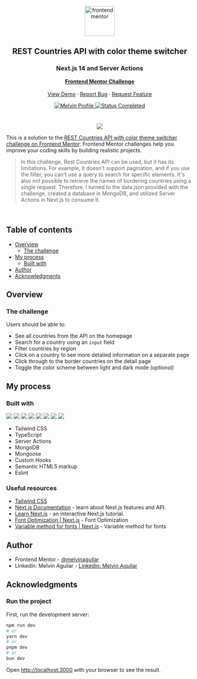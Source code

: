 <div id="top"></div>

<div align="center">

  <img src="https://www.frontendmentor.io/static/images/logo-mobile.svg" alt="frontendmentor" width="80">

  <h2 align="center">REST Countries API with color theme switcher</h2>
  <h3 align="center">Next.js 14 and Server Actions</h3>
  <p align="center">
    <a href="https://www.frontendmentor.io/"><strong>Frontend Mentor Challenge</strong></a>
    <br />
    <br />
    <a href="https://github.com/MelvinAguilar/">View Demo</a>
    ·
    <a href="https://github.com/MelvinAguilar/" target="_blank">Report Bug</a>
    ·
    <a href="https://github.com/MelvinAguilar/" target="_blank">Request Feature</a>
  </p>
</div>

<!-- Bagdes -->
<div align="center">
  <!-- Profile -->
  <a href="https://www.frontendmentor.io/profile/MelvinAguilar">
    <img src="https://img.shields.io/badge/Profile-Melvin%20Aguilar-07043B?style=for-the-badge&logo=frontendmentor" alt="Melvin Profile">
  </a>
  <!-- Status -->
    <a href="#">
    <img src="https://img.shields.io/badge/Status-Completed-brightgreen?style=for-the-badge" alt="Status Completed">
  </a>

</div>

#

<div align="center">

![](https://res.cloudinary.com/dz209s6jk/image/upload/f_auto,q_auto,w_700/Challenges/wirxeocmd6tpnn9c5oqc.jpg)

</div>

This is a solution to the [REST Countries API with color theme switcher challenge on Frontend Mentor](https://www.frontendmentor.io/challenges/rest-countries-api-with-color-theme-switcher-5cacc469fec04111f7b848ca). Frontend Mentor challenges help you improve your coding skills by building realistic projects.

> In this challenge, Rest Countries API can be used, but it has its limitations. For example, it doesn't support pagination, and if you use the filter, you can't use a query to search for specific elements. It's also not possible to retrieve the names of bordering countries using a single request. Therefore, I turned to the data.json provided with the challenge, created a database in MongoDB, and utilized Server Actions in Next.js to consume it.

<br>

## Table of contents

- [Overview](#overview)
  - [The challenge](#the-challenge)
- [My process](#my-process)
  - [Built with](#built-with)
- [Author](#author)
- [Acknowledgments](#acknowledgments)

## Overview

### The challenge

Users should be able to:

- See all countries from the API on the homepage
- Search for a country using an `input` field
- Filter countries by region
- Click on a country to see more detailed information on a separate page
- Click through to the border countries on the detail page
- Toggle the color scheme between light and dark mode _(optional)_

## My process

### Built with

<!-- Bagdes -->

![](https://img.shields.io/badge/Next.js-000000.svg?style=for-the-badge&logo=Next.js&logoColor=white)
![](https://img.shields.io/badge/Typescript-3178C6.svg?style=for-the-badge&logo=Typescript&logoColor=white)
![](https://img.shields.io/badge/Tailwind%20CSS-38B2AC?style=for-the-badge&logo=tailwind-css&logoColor=white)
![](https://img.shields.io/badge/MongoDB-47A248?style=for-the-badge&logo=mongodb&logoColor=white)
![](https://img.shields.io/badge/ESLint-4B32C3.svg?style=for-the-badge&logo=ESLint&logoColor=white)
![](https://img.shields.io/badge/HTML5-E34F26?style=for-the-badge&logo=html5&logoColor=white)
![](https://img.shields.io/badge/Prettier-F7B93E.svg?style=for-the-badge&logo=Prettier&logoColor=black)
![](https://img.shields.io/badge/Git-F05032?style=for-the-badge&logo=git&logoColor=white)

- Tailwind CSS
- TypeScript
- Server Actions
- MongoDB
- Mongoose
- Custom Hooks
- Semantic HTML5 markup
- Eslint

### Useful resources

- [Tailwind CSS](https://tailwindcss.com/)
- [Next.js Documentation](https://nextjs.org/docs) - learn about Next.js features and API.
- [Learn Next.js](https://nextjs.org/learn) - an interactive Next.js tutorial.
- [Font Optimization | Next.js](https://nextjs.org/docs/pages/building-your-application/optimizing/fonts) - Font Optimization
- [Variable method for fonts | Next.js](https://nextjs.org/docs/app/api-reference/components/font#variable) - Variable method for fonts

## Author

- Frontend Mentor - [@melvinaguilar](https://www.frontendmentor.io/profile/melvinaguilar)
- Linkedin: Melvin Aguilar - [Linkedin: Melvin Aguilar](https://www.linkedin.com/in/melvinaguilar)

## Acknowledgments

### Run the project

First, run the development server:

```bash
npm run dev
# or
yarn dev
# or
pnpm dev
# or
bun dev
```

Open [http://localhost:3000](http://localhost:3000) with your browser to see the result.
